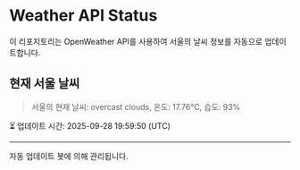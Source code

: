 
# Weather API Status

이 리포지토리는 OpenWeather API를 사용하여 서울의 날씨 정보를 자동으로 업데이트합니다.

## 현재 서울 날씨
> 서울의 현재 날씨: overcast clouds, 온도: 17.76°C, 습도: 93%

⏳ 업데이트 시간: 2025-09-28 19:59:50 (UTC)

---
자동 업데이트 봇에 의해 관리됩니다.
